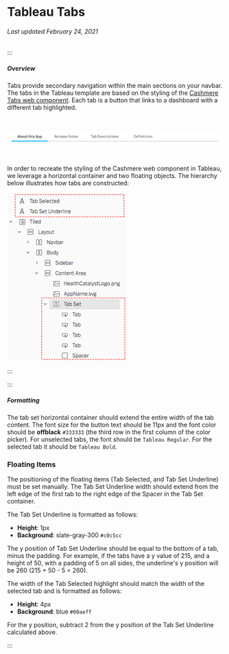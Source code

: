 # Tableau Tabs

###### Last updated February 24, 2021

:::

##### Overview

Tabs provide secondary navigation within the main sections on your navbar.
The tabs in the Tableau template are based on the styling of the [Cashmere Tabs web component](/web/components/tabs/examples).
Each tab is a button that links to a dashboard with a different tab highlighted.

<div style="text-align:center"><br>

![Tableau Tabs](./assets/analytics/tableau/tabs.png "Tableau Tabs")

</div><br>

In order to recreate the styling of the Cashmere web component in Tableau, we leverage a horizontal container and two floating objects.
The hierarchy below illustrates how tabs are constructed:

![Tab Hierarchy](./assets/analytics/tableau/tabhierarchy.png "Tab Hierarchy")

:::

:::

##### Formatting

The tab set horizontal container should extend the entire width of the tab content.
The font size for the button text should be 11px and the font color should be **offblack** `#333333` (the third row in the first column of the color picker).
For unselected tabs, the font should be `Tableau Regular`.
For the selected tab it should be `Tableau Bold`.

### Floating Items

The positioning of the floating items (Tab Selected, and Tab Set Underline) must be set manually.
The Tab Set Underline width should extend from the left edge of the first tab to the right edge of the Spacer in the Tab Set container.

<article>

The Tab Set Underline is formatted as follows:
- **Height**: 1px
- **Background**: slate-gray-300 `#c0c5cc`

The y position of Tab Set Underline should be equal to the bottom of a tab, minus the padding.
For example, if the tabs have a y value of 215, and a height of 50, with a padding of 5 on all sides, the underline's y position will be 260 (215 + 50 - 5 = 260).

The width of the Tab Selected highlight should match the width of the selected tab and is formatted as follows:
- **Height**: 4px
- **Background**: blue `#00aeff`

For the y position, subtract 2 from the y position of the Tab Set Underline calculated above.

</article>

:::
